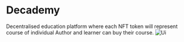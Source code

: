 # Decademy
Decentralised education platform where each NFT token will represent course  of individual Author 
and learner can buy their course.
![Ui](https://i.postimg.cc/vHrSYbp6/Screenshot-36.png)
